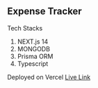 ## Expense Tracker

Tech Stacks
1. NEXT.js 14
2. MONGODB
3. Prisma ORM
4. Typescript


Deployed on Vercel
[Live Link](https://expense-tracker-alpha-amber.vercel.app/)
